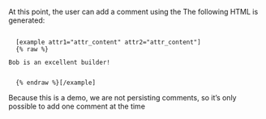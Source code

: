 At this point, the user can add a comment using the
The following HTML is generated:

<code>
  [example attr1="attr_content" attr2="attr_content"]
  {% raw %}<p>Bob is an excellent builder!</p>
  {% endraw %}[/example]
</code>

Because this is a demo, we are not persisting comments, so it’s only possible to add one comment at the time
